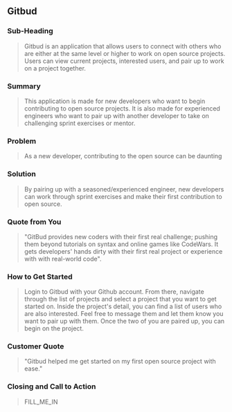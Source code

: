 ## Gitbud

### Sub-Heading

> Gitbud is an application that allows users to connect with others who are either at the same level or higher to work on open source projects. Users can view current projects, interested users, and pair up to work on a project together.

### Summary

> This application is made for new developers who want to begin contributing to open source projects. It is also made for experienced engineers who want to pair up with another developer to take on challenging sprint exercises or mentor.

### Problem

> As a new developer, contributing to the open source can be daunting

### Solution

> By pairing up with a seasoned/experienced engineer, new developers can work through sprint exercises and make their first contribution to open source.

### Quote from You

> "GitBud provides new coders with their first real challenge; pushing them beyond tutorials on syntax and online games like CodeWars. It gets developers' hands dirty with their first real project or experience with with real-world code".

### How to Get Started

> Login to Gitbud with your Github account. From there, navigate through the list of projects and select a project that you want to get started on. Inside the project's detail, you can find a list of users who are also interested. Feel free to message them and let them know you want to pair up with them. Once the two of you are paired up, you can begin on the project.

### Customer Quote

> "Gitbud helped me get started on my first open source project with ease."

### Closing and Call to Action

> FILL_ME_IN
